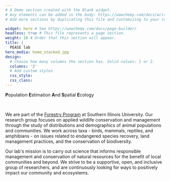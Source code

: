 ```yaml
---
# A Demo section created with the Blank widget.
# Any elements can be added in the body: https://wowchemy.com/docs/writing-markdown-latex/
# Add more sections by duplicating this file and customizing to your requirements.

widget: hero # See https://wowchemy.com/docs/page-builder/
headless: true # This file represents a page section.
weight: 10 # Order that this section will appear.
title: |
  PEASE lab  
hero_media: home_stacked.jpg
design:
  # Choose how many columns the section has. Valid values: 1 or 2.
  columns: '2'
  # Add custom styles
  css_style:
  css_class:
---
```


**P**opulation **E**stimation **A**nd **S**patial **E**cology   

<br>

We are part of the [Forestry Program](https://academics.siu.edu/agriculture/forestry/) at Southern Illinois University. Our research group focuses on applied wildlife conservation and management through the study of distributions and demographics of animal populations and communities. We work across taxa - birds, mammals, reptiles, and amphibians - on issues related to endangered species recovery, land management practices, and the conservation of biodiversity.    

Our lab's mission is to carry out science that informs responsible management and conservation of natural resources for the benefit of local communities and beyond. We strive to be a supportive, open, and inclusive group of researchers, and are continuously looking for ways to positively impact our community and ecosystems.
